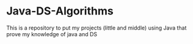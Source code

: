 # Java-DS-Algorithms
This is a repository to put my projects (little and middle) using Java that prove my knowledge of java and DS

